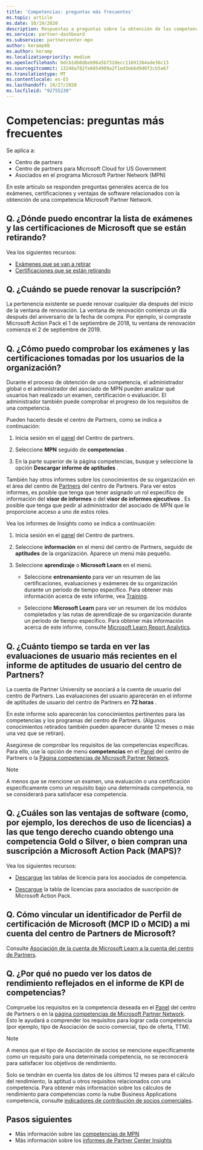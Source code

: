 ```yaml
---
title: 'Competencias: preguntas más frecuentes'
ms.topic: article
ms.date: 10/19/2020
description: Respuestas a preguntas sobre la obtención de las competencias Microsoft Partner Network Gold y Silver, la expiración de las ventajas, la renovación y la activación de licencias para Azure, la nube, Visual Studio y los beneficios técnicos y de soporte técnico
ms.service: partner-dashboard
ms.subservice: partnercenter-mpn
author: keramp88
ms.author: keramp
ms.localizationpriority: medium
ms.openlocfilehash: bdcb1db0dbeb96a5b732decc11691364ade36c13
ms.sourcegitcommit: 13248a782fe6854909a2f1ed3eb6d9d0f2cb5a67
ms.translationtype: MT
ms.contentlocale: es-ES
ms.lasthandoff: 10/27/2020
ms.locfileid: "92755230"
---
```

# <a name="competencies---frequently-asked-questions"></a>Competencias: preguntas más frecuentes

Se aplica a:

- Centro de partners
- Centro de partners para Microsoft Cloud for US Government
- Asociados en el programa Microsoft Partner Network (MPN)

En este artículo se responden preguntas generales acerca de los exámenes, certificaciones y ventajas de software relacionados con la obtención de una competencia Microsoft Partner Network.

## <a name="q-where-can-i-find-the-list-of-exams-and-microsoft-certifications-being-retired"></a>Q. ¿Dónde puedo encontrar la lista de exámenes y las certificaciones de Microsoft que se están retirando?

Vea los siguientes recursos:

- [Exámenes que se van a retirar](/learn/certifications/retired-certification-exams)
- [Certificaciones que se están retirando](/learn/certifications/retired-certifications)

## <a name="q-when-can-i-renew-my-membership"></a>Q. ¿Cuándo se puede renovar la suscripción?

La pertenencia existente se puede renovar cualquier día después del inicio de la ventana de renovación. La ventana de renovación comienza un día después del aniversario de la fecha de compra. Por ejemplo, si compraste Microsoft Action Pack el 1 de septiembre de 2018, tu ventana de renovación comienza el 2 de septiembre de 2019.

## <a name="q-how-can-i-verify-the-exams-and-certifications-taken-by-my-organizations-users"></a>Q. ¿Cómo puedo comprobar los exámenes y las certificaciones tomadas por los usuarios de la organización?

Durante el proceso de obtención de una competencia, el administrador global o el administrador del asociado de MPN pueden analizar qué usuarios han realizado un examen, certificación o evaluación. El administrador también puede comprobar el progreso de los requisitos de una competencia.

Pueden hacerlo desde el centro de Partners, como se indica a continuación:

1. Inicia sesión en el [panel](https://partner.microsoft.com/dashboard) del Centro de partners.

1. Seleccione **MPN** seguido de **competencias** .

1. En la parte superior de la página competencias, busque y seleccione la opción **Descargar informe de aptitudes** .

También hay otros informes sobre los conocimientos de su organización en el área del centro de [Partners](partner-center-insights.md) del centro de Partners. Para ver estos informes, es posible que tenga que tener asignado un rol específico de información del **visor de informes** o del **visor de informes ejecutivos** . Es posible que tenga que pedir al administrador del asociado de MPN que le proporcione acceso a uno de estos roles.

Vea los informes de Insights como se indica a continuación:

1. Inicia sesión en el [panel](https://partner.microsoft.com/dashboard) del Centro de partners.

1. Seleccione **información** en el menú del centro de Partners, seguido de **aptitudes** de la organización. Aparece un menú más pequeño.

1. Seleccione **aprendizaje** o **Microsoft Learn** en el menú.

   - Seleccione **entrenamiento** para ver un resumen de las certificaciones, evaluaciones y exámenes de su organización durante un período de tiempo específico. Para obtener más información acerca de este informe, vea [Training](pci-training-dashboard.md).

   - Seleccione **Microsoft Learn** para ver un resumen de los módulos completados y las rutas de aprendizaje de su organización durante un período de tiempo específico. Para obtener más información acerca de este informe, consulte [Microsoft Learn Report Analytics](ms-learn-analytics.md).

## <a name="q-how-long-does-it-take-to-see-the-latest-user-assessments-in-the-partner-center-user-skills-report"></a>Q. ¿Cuánto tiempo se tarda en ver las evaluaciones de usuario más recientes en el informe de aptitudes de usuario del centro de Partners?

La cuenta de Partner University se asociará a la cuenta de usuario del centro de Partners. Las evaluaciones del usuario aparecerán en el informe de aptitudes de usuario del centro de Partners en **72 horas** .

En este informe solo aparecerán los conocimientos pertinentes para las competencias y los programas del centro de Partners. (Algunos conocimientos retirados también pueden aparecer durante 12 meses o más una vez que se retiran).

Asegúrese de comprobar los requisitos de las competencias específicas. Para ello, use la opción de menú **competencias** en el [Panel](https://partner.microsoft.com/dashboard) del centro de Partners o la [Página competencias de Microsoft Partner Network](https://partner.microsoft.com/membership/competencies).

> [!NOTE]
> A menos que se mencione un examen, una evaluación o una certificación específicamente como un requisito bajo una determinada competencia, no se considerará para satisfacer esa competencia.

## <a name="q-what-are-the-software-benefits-such-as-license-use-rights-that-i-am-entitled-to-when-i-achieve-a-gold-or-silver-competency-or-buy-a-microsoft-action-pack-subscription-maps"></a>Q. ¿Cuáles son las ventajas de software (como, por ejemplo, los derechos de uso de licencias) a las que tengo derecho cuando obtengo una competencia Gold o Silver, o bien compran una suscripción a Microsoft Action Pack (MAPS)?

Vea los siguientes recursos:

- [Descargue](https://assetsprod.microsoft.com/mpn-maps-software-iur-competency-license-table.docx) las tablas de licencia para los asociados de competencia.

- [Descargue](https://assetsprod.microsoft.com/MPN-MAPS-Software-IUR-License-Table.xlsx) la tabla de licencias para asociados de suscripción de Microsoft Action Pack.

## <a name="q-how-do-i-link-a-microsoft-certification-profile-id-mcp-id-or-mcid-to-my-microsoft-partner-center-account"></a>Q. Cómo vincular un identificador de Perfil de certificación de Microsoft (MCP ID o MCID) a mi cuenta del centro de Partners de Microsoft?

Consulte [Asociación de la cuenta de Microsoft Learn a la cuenta del centro de Partners](ms-learn-associate.md).

## <a name="q-why-cant-i-see-the-performance-data-reflected-under-the-competencies-kpis-report"></a>Q. ¿Por qué no puedo ver los datos de rendimiento reflejados en el informe de KPI de competencias?

Compruebe los requisitos en la competencia deseada en el [Panel](https://partner.microsoft.com/dashboard) del centro de Partners o en la [página competencias de Microsoft Partner Network](https://partner.microsoft.com/membership/competencies). Esto le ayudará a comprender los requisitos para lograr cada competencia (por ejemplo, tipo de Asociación de socio comercial, tipo de oferta, TTM).

> [!NOTE]
> A menos que el tipo de Asociación de socios se mencione específicamente como un requisito para una determinada competencia, no se reconocerá para satisfacer los objetivos de rendimiento.
>
> Solo se tendrán en cuenta los datos de los últimos 12 meses para el cálculo del rendimiento, la aptitud u otros requisitos relacionados con una competencia. Para obtener más información sobre los cálculos de rendimiento para competencias como la nube Business Applications competencia, consulte [indicadores de contribución de socios comerciales](partner-contribution-indicators.md).

## <a name="next-steps"></a>Pasos siguientes

- Más información sobre las [competencias de MPN](learn-about-competencies.md)
- Más información sobre los [informes de Partner Center Insights](partner-center-insights.md)
